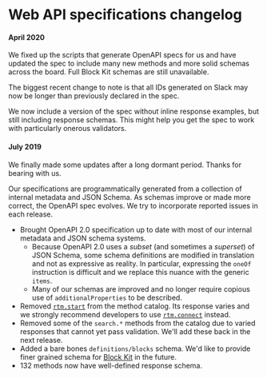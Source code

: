 # Web API specifications changelog

#### April 2020

We fixed up the scripts that generate OpenAPI specs for us and have updated the spec to include many new methods and more solid schemas across the board. Full Block Kit schemas are still unavailable.

The biggest recent change to note is that all IDs generated on Slack may now be longer than previously declared in the spec.

We now include a version of the spec without inline response examples, but still including response schemas. This might help you get the spec to work with particularly onerous validators.

#### July 2019

We finally made some updates after a long dormant period. Thanks for bearing with us.

Our specifications are programmatically generated from a collection of internal metadata and JSON Schema. As schemas improve or made more correct, the OpenAPI spec evolves. We try to incorporate reported issues in each release.

* Brought OpenAPI 2.0 specification up to date with most of our internal metadata and JSON schema systems.
    - Because OpenAPI 2.0 uses a _subset_ (and sometimes a _superset_) of JSON Schema, some schema definitions are modified in translation and not as expressive as reality. In particular, expressing the `oneOf` instruction is difficult and we replace this nuance with the generic `items`.
    - Many of our schemas are improved and no longer require copious use of `additionalProperties` to be described.
* Removed [`rtm.start`](https://api.slack.com/methods/rtm.start) from the method catalog. Its response varies and we strongly recommend developers to use [`rtm.connect`](https://api.slack.com/methods/rtm.start) instead.
* Removed some of the `search.*` methods from the catalog due to varied responses that cannot yet pass validation. We'll add these back in the next release.
* Added a bare bones `definitions/blocks` schema. We'd like to provide finer grained schema for [Block Kit](https://api.slack.com/block-kit) in the future.
* 132 methods now have well-defined response schema.